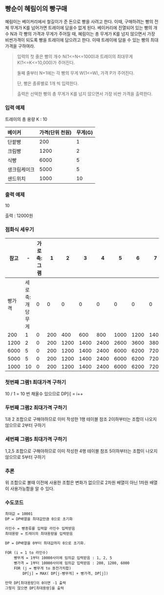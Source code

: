 
## 빵순이 혜림이의 빵구매

혜림이는 베이커리에서 철길이가 준 돈으로 빵을 사려고 한다.
이때, 구매하려는 빵의 전체 무게가 K를 넘어가면 트레이에 담을수 없게 된다.
베이커리에 진열되어 있는 빵의 개수 N과 각 빵의 가격과 무게가 주어질 때,
혜림이는 총 무게가 K를 넘지 않으면서 가장 비싼가격이 되도록 빵을 트레이에 담으려고 한다.
이때 트레이에 담을 수 있는 빵의 최대 가격을 구하여라.


> 입력의 첫 줄은 빵의 개수 N(1<=N<=1000)과 트레이의 최대무게 K(1<=K<=10,000)가 주어진다.
> 
> 둘째 줄부터 N+1에는 각 빵의 무게 W(1<=W), 가격 P가 주어진다.
> 
> 단, 빵은 종류별로 1개 씩 입력한다.
>
> 출력은 선택한 빵의 총 무게가 K를 넘지 않으면서 가장 비싼 가격을 출력한다.


### 입력 예제 

트레이의 총 용량 K : 10

| 베이커       | 가격(단위 천원) | 무게(G) |
| :----------- | :-------------- | :------ |
| 단팥빵       | 200             | 1       |
| 크림빵       | 1200            | 2       |
| 식빵         | 6000            | 5       |
| 생크림케이크 | 5000            | 5       |
| 샌드위치     | 1000            | 10      |


### 출력 예제
10


출력 : 12000원


### 점화식 세우기


| 참고   | -                | 가로축:그램 | 1   | 2    | 3    | 4    | 5    | 6    | 7    | 8    | 9    | 10    |
| ------ | ---------------- | ----------- | --- | ---- | ---- | ---- | ---- | ---- | ---- | ---- | ---- | ----- |
| 빵가격 | 세로축: 개당무게 | 0           | 0   | 0    | 0    | 0    | 0    | 0    | 0    | 0    | 0    | 0     |
| 200    | 1                | 0           | 200 | 400  | 600  | 800  | 1000 | 1200 | 1400 | 1600 | 1800 | 2000  |
| 1200   | 2                | 0           | 200 | 1200 | 1400 | 2400 | 2600 | 3600 | 3800 | 4800 | 5000 | 6000  |
| 6000   | 5                | 0           | 200 | 1200 | 1400 | 2400 | 6000 | 6200 | 7200 | 7400 | 8400 | 12000 |
| 5000   | 5                | 0           | 200 | 1200 | 1400 | 2400 | 6000 | 6200 | 7200 | 7400 | 8400 | 12000 |
| 1000   | 10               | 0           | 200 | 1200 | 1400 | 2400 | 6000 | 6200 | 7200 | 7400 | 8400 | 12000 |

### 첫번째 그램1 최대가격 구하기
10 / 1 = 10 번 채울수 있으므로 DP[i] = i++
### 두번째 그램2 최대가격 구하기
1과 2 조합으로 구해야하므로 이미 작성한 1행 테이블 참조
2이하부터는 조합이 나오지 않으므로 2부터 구하기
### 세번째 그램5 최대가격 구하기
1,2,5 조합으로 구해야하므로 이미 작성한 4행 테이블 참조
5이하부터는 조합이 나오지 않으므로 5부터 구하기
### 추론
위 조합으로 볼때 이전에 사용한 조합은 변화가 없으므로 2차원 배열이 아닌 1차원 배열이 사용가능함을 알 수 있다.


### 수도코드

```
최대값 = 10001
DP = DP배열을 최대값만큼 0으로 초기화

라인수 = 빵종류를 입력할 라인수 입력받음
최대용량 = 트레이의 최대용량을 입력받음

DP = DP배열을 0부터 최대값까지 0으로 초기화.

FOR (i = 1 to 라인수)
    빵무게 = 1부터 10000사이에 임의값 입력받음 : 1, 2, 5
    빵가격 = 1부터 10000사이에 임의값 입력받음 : 200, 1200, 6000
    FOR (j = 빵무게 to 동전가치합)
        DP[j] = MAX( DP[j-빵무게] + 빵가격, DP[j])
    
만약 DP[최대용량]이 0이면 -1 출력
그렇지 않으면 DP[최대용량]을 출력

```
